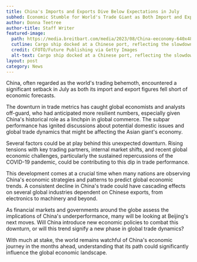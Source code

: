 ```yaml
---
title: China's Imports and Exports Dive Below Expectations in July
subhed: Economic Stumble for World's Trade Giant as Both Import and Export Numbers Disappoint
author: Donna Teetree
author-title: Staff Writer
featured-image: 
  path: https://media.breitbart.com/media/2023/08/China-eeconomy-640x480.jpg
  cutline: Cargo ship docked at a Chinese port, reflecting the slowdown in trade activity for the month.
  credit: CFOTO/Future Publishing via Getty Images
  alt-text: Cargo ship docked at a Chinese port, reflecting the slowdown in trade activity for the month.
layout: post
category: News
---
```


China, often regarded as the world's trading behemoth, encountered a significant setback in July as both its import and export figures fell short of economic forecasts.

The downturn in trade metrics has caught global economists and analysts off-guard, who had anticipated more resilient numbers, especially given China's historical role as a linchpin in global commerce. The subpar performance has ignited discussions about potential domestic issues and global trade dynamics that might be affecting the Asian giant's economy.

Several factors could be at play behind this unexpected downturn. Rising tensions with key trading partners, internal market shifts, and recent global economic challenges, particularly the sustained repercussions of the COVID-19 pandemic, could be contributing to this dip in trade performance.

This development comes at a crucial time when many nations are observing China's economic strategies and patterns to predict global economic trends. A consistent decline in China's trade could have cascading effects on several global industries dependent on Chinese exports, from electronics to machinery and beyond.

As financial markets and governments around the globe assess the implications of China's underperformance, many will be looking at Beijing's next moves. Will China introduce new economic policies to combat this downturn, or will this trend signify a new phase in global trade dynamics?

With much at stake, the world remains watchful of China's economic journey in the months ahead, understanding that its path could significantly influence the global economic landscape.
